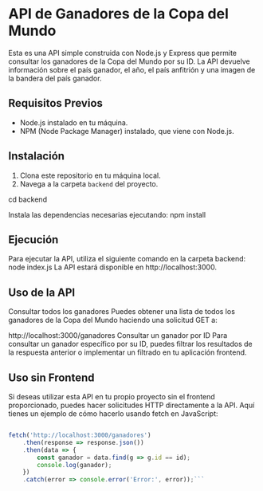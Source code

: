 # API de Ganadores de la Copa del Mundo

Esta es una API simple construida con Node.js y Express que permite consultar los ganadores de la Copa del Mundo por su ID. La API devuelve información sobre el país ganador, el año, el país anfitrión y una imagen de la bandera del país ganador.

## Requisitos Previos

- Node.js instalado en tu máquina.
- NPM (Node Package Manager) instalado, que viene con Node.js.

## Instalación

1. Clona este repositorio en tu máquina local.
2. Navega a la carpeta `backend` del proyecto.

cd backend

Instala las dependencias necesarias ejecutando:
npm install

## Ejecución
Para ejecutar la API, utiliza el siguiente comando en la carpeta backend:
node index.js
La API estará disponible en http://localhost:3000.

## Uso de la API
Consultar todos los ganadores
Puedes obtener una lista de todos los ganadores de la Copa del Mundo haciendo una solicitud GET a:

http://localhost:3000/ganadores
Consultar un ganador por ID
Para consultar un ganador específico por su ID, puedes filtrar los resultados de la respuesta anterior o implementar un filtrado en tu aplicación frontend.

## Uso sin Frontend
Si deseas utilizar esta API en tu propio proyecto sin el frontend proporcionado, puedes hacer solicitudes HTTP directamente a la API. Aquí tienes un ejemplo de cómo hacerlo usando fetch en JavaScript:


```javascript

fetch('http://localhost:3000/ganadores')
    .then(response => response.json())
    .then(data => {
        const ganador = data.find(g => g.id == id);
        console.log(ganador);
    })
    .catch(error => console.error('Error:', error));```